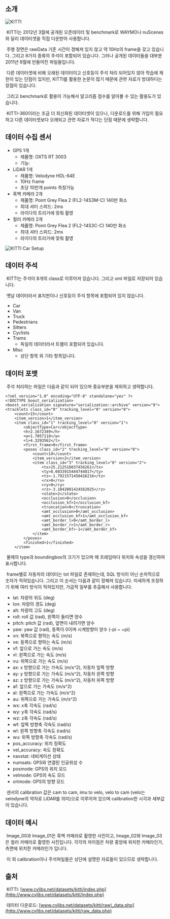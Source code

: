 ## 소개

![KITTI](http://www.cvlibs.net/datasets/kitti/images/mpi.jpg)

 KITTI는 2012년 3월에 공개된 오픈데이터 및 benchmark로 WAYMO나 nuScenes와 달리 데이터셋을 직접 다운받아 사용합니다.

 주행 장면은 rawData 기준 시간이 졍해져 있지 않고 약 10Hz의 frame을 갖고 있습니다. 그리고 8가지 종류의 주석이 포함되어 있습니다. 그러나 공개된 데이터들을 대부분 2011년 9월에 만들어진 파일들입니다.

 다른 데이터셋에 비해 오래된 데이터이고 신호등이 주석 처리 되어있지 않아 학습에 제한이 있는 단점이 있지만, KITTI를 활용한 논문이 많기 때문에 관련 자료가 방대하다는 장점이 있습니다.

 그리고 benchmark로 활용이 가능해서 알고리즘 점수를 알아볼 수 있는 활용도가 있습니다.

 KITTI-360이라는 조금 더 최신화된 데이터셋이 있으나, 다운로드를 위해 가입이 필요하고 다른 데이터셋보다 오래되고 관련 자료가 적다는 단점 때문에 생략합니다.


## 데이터 수집 센서

-   GPS 1개
    -   제품명: OXTS RT 3003
    -   기능: 
-   LiDAR 1개
    -   제품명: Velodyne HDL-64E
    -   10Hz frame
    -   초당 10만개 points 측정가능
-   흑백 카메라 2개
    -   제품명: Point Grey Flea 2 (FL2-14S3M-C) 140만 화소
    -   최대 셔터 스피드: 2ms
    -   라이다의 트리거에 맞춰 촬영
-   컬러 카메라 2개
    -   제품명: Point Grey Flea 2 (FL2-14S3C-C) 140만 화소
    -   최대 셔터 스피드: 2ms
    -   라이다의 트리거에 맞춰 촬영

![KITTI Car Setup](http://www.cvlibs.net/datasets/kitti/images/setup_top_view.png)


## 데이터 주석

 KITTI는 주석이 8개의 class로 이루어져 있습니다. 그리고 xml 파일로 저장되어 있습니다.

 옛날 데이터라서 표지판이나 신호등이 주석 항목에 포함되어 있지 않습니다.

-   Car
-   Van
-   Truck
-   Pedestrians
-   Sitters
-   Cyclists
-   Trams
    -   독일의 데이터라서 트램이 포함되어 있습니다.
-   Misc
    -   상단 항목 외 기타 항목입니다.

## 데이터 포맷

 주석 처리하는 파일은 다음과 같이 되어 있으며 중요부분을 제외하고 생략합니다.

```
<?xml version="1.0" encoding="UTF-8" standalone="yes" ?>
<!DOCTYPE boost_serialization>
<boost_serialization signature="serialization::archive" version="9">
<tracklets class_id="0" tracking_level="0" version="0">
	<count>15</count>
	<item_version>1</item_version>
	<item class_id="1" tracking_level="0" version="1">
		<objectType>Car</objectType>
		<h>2.1672349</h>
		<w>1.7057118</w>
		<l>4.3293562</l>
		<first_frame>0</first_frame>
		<poses class_id="2" tracking_level="0" version="0">
			<count>14</count>
			<item_version>2</item_version>
			<item class_id="3" tracking_level="0" version="2">
				<tx>25.212516037456261</tx>
				<ty>8.6033915444744817</ty>
				<tz>-1.7921571450416216</tz>
				<rx>0</rx>
				<ry>0</ry>
				<rz>-3.1842001424562025</rz>
				<state>2</state>
				<occlusion>0</occlusion>
				<occlusion_kf>1</occlusion_kf>
				<truncation>0</truncation>
				<amt_occlusion>0</amt_occlusion>
				<amt_occlusion_kf>1</amt_occlusion_kf>
				<amt_border_l>0</amt_border_l>
				<amt_border_r>1</amt_border_r>
				<amt_border_kf>-1</amt_border_kf>
			</item>
		</poses>
		<finished>1</finished>
	</item>
```

 물체의 type과 boundingbox의 크기가 있으며 매 프레임마다 위치와 속성을 갱신하여 표시합니다.

 frame별로 자동차의 데이터는 txt 파일로 존재하는데, SQL 방식이 아닌 순차적으로 숫자가 적혀있습니다. 그리고 이 순서는 다음과 같이 정해져 있습니다. 미세하게 조정하기 위해 여러 방식이 적혀있지만, 가급적 일부를 추출해서 사용합니다.

-   lat: 차량의 위도 (deg)
-   lon: 차량의 경도 (deg)
-   alt: 차량의 고도 (deg)
-   roll: roll 값 (rad), 왼쪽이 들리면 양수
-   pitch: pitch 값 (rad), 앞면이 내려가면 양수
-   yaw: yaw 값 (rad), 동쪽이 0이며 시계방향이 양수 (-pi ~ +pi)
-   vn: 북쪽으로 향하는 속도 (m/s)
-   ve: 동쪽으로 향하는 속도 (m/s)
-   vf: 앞으로 가는 속도 (m/s)
-   vl: 왼쪽으로 가는 속도 (m/s)
-   vu: 위쪽으로 가는 속도 (m/s)
-   ax: x 방향으로 가는 가속도 (m/s^2), 자동차 앞쪽 방향
-   ay: y 방향으로 가는 가속도 (m/s^2), 자동차 왼쪽 방향
-   az: z 방향으로 가는 가속도 (m/s^2), 자동차 위쪽 방향
-   af: 앞으로 가는 가속도 (m/s^2)
-   al: 왼쪽으로 가는 가속도 (m/s^2)
-   au: 위쪽으로 가는 가속도 (m/s^2)
-   wx: x축 각속도 (rad/s)
-   wy: y축 각속도 (rad/s)
-   wz: z축 각속도 (rad/s)
-   wf: 앞쪽 방향축 각속도 (rad/s)
-   wl: 왼쪽 방향축 각속도 (rad/s)
-   wu: 위쪽 방향축 각속도 (rad/s)
-   pos\_accuracy: 위치 정확도
-   vel\_accuracy: 속도 정확도
-   navstat: 네비게이션 상태
-   numsats: GPS와 연결된 인공위성 수
-   posmode: GPS의 위치 모드
-   velmode: GPS의 속도 모드
-   orimode: GPS의 방향 모드

 센서의 calibration 값은 cam to cam, imu to velo, velo to cam (velo는 velodyne의 약자로 LiDAR를 의미)으로 이루어져 있으며 calibration한 시각과 세부값이 있습니다.

## 데이터 예시



 Image\_00과 Image\_01은 흑백 카메라로 촬영한 사진이고, Image\_02와 Image\_03은 컬러 카메라로 촬영한 사진입니다. 각각의 차이점은 차량 중앙에 위치한 카메라인가, 측면에 위치한 카메라인가 입니다.

 이 외 calibration이나 주석파일들은 상단에 설명한 자료들이 있으므로 생략합니다.

## 출처

 KITTI: [www.cvlibs.net/datasets/kitti/index.php](http://www.cvlibs.net/datasets/kitti/index.php)
 
 데이터 다운로드: [www.cvlibs.net/datasets/kitti/raw\_data.php](http://www.cvlibs.net/datasets/kitti/raw_data.php)
